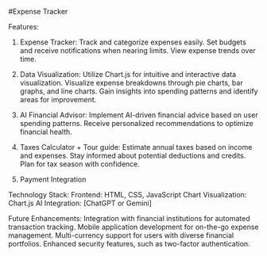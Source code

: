 #Expense Tracker

Features:
1. Expense Tracker:
Track and categorize expenses easily.
Set budgets and receive notifications when nearing limits.
View expense trends over time.

2. Data Visualization:
Utilize Chart.js for intuitive and interactive data visualization.
Visualize expense breakdowns through pie charts, bar graphs, and line charts.
Gain insights into spending patterns and identify areas for improvement.

3. AI Financial Advisor:
Implement AI-driven financial advice based on user spending patterns.
Receive personalized recommendations to optimize financial health.

4. Taxes Calculator + Tour guide:
Estimate annual taxes based on income and expenses.
Stay informed about potential deductions and credits.
Plan for tax season with confidence.
 
5. Payment Integration

Technology Stack:
Frontend: HTML, CSS, JavaScript
Chart Visualization: Chart.js
AI Integration: [ChatGPT or Gemini]

Future Enhancements:
Integration with financial institutions for automated transaction tracking.
Mobile application development for on-the-go expense management.
Multi-currency support for users with diverse financial portfolios.
Enhanced security features, such as two-factor authentication.
